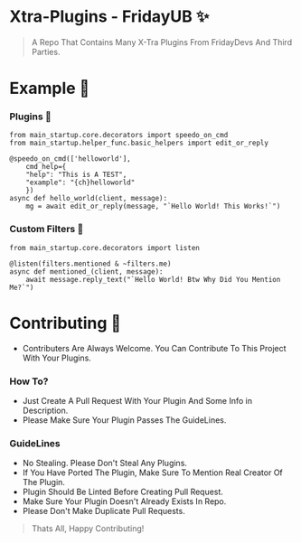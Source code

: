 # Xtra-Plugins - FridayUB ✨
> A Repo That Contains Many X-Tra Plugins From FridayDevs And Third Parties.

# Example 👊 

### Plugins 🔧

```python3
from main_startup.core.decorators import speedo_on_cmd
from main_startup.helper_func.basic_helpers import edit_or_reply

@speedo_on_cmd(['helloworld'],
    cmd_help={
    "help": "This is A TEST",
    "example": "{ch}helloworld"
    })
async def hello_world(client, message):
    mg = await edit_or_reply(message, "`Hello World! This Works!`")
```
### Custom Filters 📣

```python3
from main_startup.core.decorators import listen

@listen(filters.mentioned & ~filters.me)
async def mentioned_(client, message):
    await message.reply_text("`Hello World! Btw Why Did You Mention Me?`")
```

# Contributing 🎨
* Contributers Are Always Welcome. You Can Contribute To This Project With Your Plugins.
### How To?
* Just Create A Pull Request With Your Plugin And Some Info in Description.
* Please Make Sure Your Plugin Passes The GuideLines.
### GuideLines
* No Stealing. Please Don't Steal Any Plugins. 
* If You Have Ported The Plugin, Make Sure To Mention Real Creator Of The Plugin.
* Plugin Should Be Linted Before Creating Pull Request.
* Make Sure Your Plugin Doesn't Already Exists In Repo.
* Please Don't Make Duplicate Pull Requests.
  
> Thats All, Happy Contributing! 
